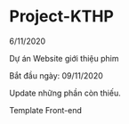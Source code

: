 # Project-KTHP
6/11/2020

Dự án Website giới thiệu phim

Bắt đầu ngày: 09/11/2020

Update những phần còn thiếu.

Template Front-end
